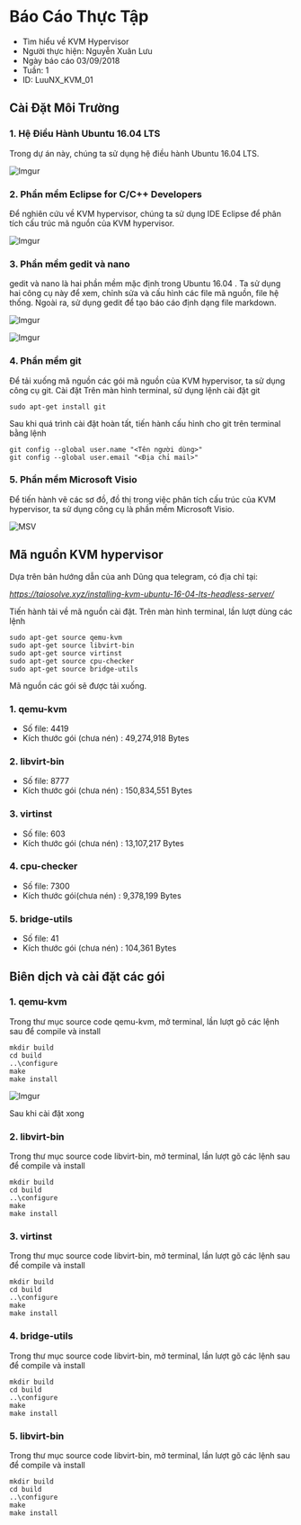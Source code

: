 # Báo Cáo Thực Tập 
* Tìm hiểu về KVM Hypervisor 
* Người thực hiện: Nguyễn Xuân Lưu
* Ngày báo cáo 03/09/2018
* Tuần: 1
* ID: LuuNX_KVM_01 

## Cài Đặt Môi Trường
### 1. Hệ Điều Hành Ubuntu 16.04 LTS

Trong dự án này, chúng ta sử dụng hệ điều hành Ubuntu 16.04 LTS.

![Imgur](https://i.imgur.com/uQZ6J5O.png)

### 2. Phần mềm Eclipse for C/C++ Developers
Để nghiên cứu về KVM hypervisor, chúng ta sử dụng IDE Eclipse để phân tích cấu trúc mã nguồn của KVM hypervisor. 

![Imgur](https://i.imgur.com/eBdWdpU.png)

### 3. Phần mềm gedit và nano
gedit và nano là hai phần mềm mặc định trong Ubuntu 16.04 . Ta sử dụng hai công cụ này để xem, chỉnh sửa và cấu hình các file mã nguồn, file hệ thống. Ngoài ra, sử dụng gedit để tạo báo cáo định dạng file markdown.

![Imgur](https://i.imgur.com/mIBmKZx.png)

![Imgur](https://i.imgur.com/Rbz1bEZ.png)

### 4. Phần mềm git
Để tải xuống mã nguồn các gói mã nguồn của KVM hypervisor, ta sử dụng công cụ git.
Cài đặt
Trên màn hình terminal, sử dụng lệnh cài đặt git
```shell
sudo apt-get install git
```
Sau khi quá trình cài đặt hoàn tất, tiến hành cấu hình cho git trên terminal bằng lệnh
```shell
git config --global user.name "<Tên người dùng>"
git config --global user.email "<Địa chỉ mail>"
```

### 5. Phần mềm Microsoft Visio
Để tiến hành vẽ các sơ đồ, đồ thị trong việc phân tích cấu trúc của KVM hypervisor, ta sử dụng công cụ là phần mềm Microsoft Visio.

![MSV](https://i.imgur.com/2FnSqT4.png)

## Mã nguồn KVM hypervisor
Dựa trên bản hướng dẫn của anh Dũng qua telegram, có địa chỉ tại:

*https://taiosolve.xyz/installing-kvm-ubuntu-16-04-lts-headless-server/*

Tiến hành tải về mã nguồn cài đặt. Trên màn hình terminal, lần lượt dùng các lệnh
```shell
sudo apt-get source qemu-kvm
sudo apt-get source libvirt-bin
sudo apt-get source virtinst
sudo apt-get source cpu-checker
sudo apt-get source bridge-utils
```
Mã nguồn các gói sẽ được tải xuống.

### 1. qemu-kvm
* Số file: 4419
* Kích thước gói (chưa nén) : 49,274,918 Bytes
### 2. libvirt-bin
* Số file: 8777
* Kích thước gói (chưa nén) : 150,834,551 Bytes
### 3. virtinst
* Số file: 603
* Kích thước gói (chưa nén) : 13,107,217 Bytes
### 4. cpu-checker
* Số file: 7300
* Kích thước gói(chưa nén) : 9,378,199 Bytes
### 5. bridge-utils
* Số file: 41
* Kích thước gói (chưa nén) : 104,361 Bytes

## Biên dịch và cài đặt các gói

### 1. qemu-kvm
Trong thư mục source code qemu-kvm, mở terminal, lần lượt gõ các lệnh sau để compile và install
```shell
mkdir build
cd build
..\configure
make
make install
```

![Imgur](https://i.imgur.com/iGOit7F.png)

Sau khi cài đặt xong

### 2. libvirt-bin
Trong thư mục source code libvirt-bin, mở terminal, lần lượt gõ các lệnh sau để compile và install
```shell
mkdir build
cd build
..\configure
make
make install
```

### 3. virtinst
Trong thư mục source code libvirt-bin, mở terminal, lần lượt gõ các lệnh sau để compile và install
```shell
mkdir build
cd build
..\configure
make
make install
```
### 4. bridge-utils
Trong thư mục source code libvirt-bin, mở terminal, lần lượt gõ các lệnh sau để compile và install
```shell
mkdir build
cd build
..\configure
make
make install
```
### 5. libvirt-bin
Trong thư mục source code libvirt-bin, mở terminal, lần lượt gõ các lệnh sau để compile và install
```shell
mkdir build
cd build
..\configure
make
make install
```
